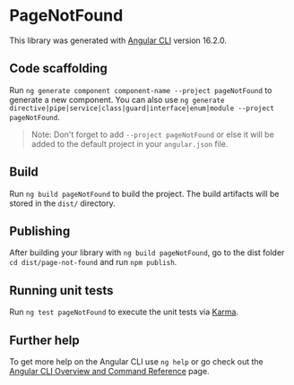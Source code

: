 # PageNotFound

This library was generated with [Angular CLI](https://github.com/angular/angular-cli) version 16.2.0.

## Code scaffolding

Run `ng generate component component-name --project pageNotFound` to generate a new component. You can also use `ng generate directive|pipe|service|class|guard|interface|enum|module --project pageNotFound`.
> Note: Don't forget to add `--project pageNotFound` or else it will be added to the default project in your `angular.json` file. 

## Build

Run `ng build pageNotFound` to build the project. The build artifacts will be stored in the `dist/` directory.

## Publishing

After building your library with `ng build pageNotFound`, go to the dist folder `cd dist/page-not-found` and run `npm publish`.

## Running unit tests

Run `ng test pageNotFound` to execute the unit tests via [Karma](https://karma-runner.github.io).

## Further help

To get more help on the Angular CLI use `ng help` or go check out the [Angular CLI Overview and Command Reference](https://angular.io/cli) page.

